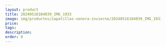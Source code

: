 ```yaml
---
layout: product
title: 20240516104039_IMG_1933
image: img/productos/zapatillas-senora-invierno/20240516104039_IMG_1933.webp
price: 
tags: 
description: 
order: 0
---
```

